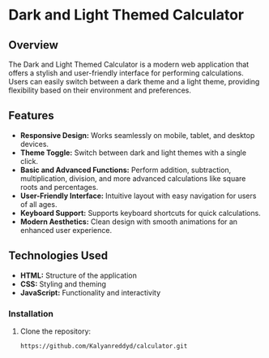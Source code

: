 # Dark and Light Themed Calculator

## Overview

The Dark and Light Themed Calculator is a modern web application that offers a stylish and user-friendly interface for performing calculations. Users can easily switch between a dark theme and a light theme, providing flexibility based on their environment and preferences.

## Features

- **Responsive Design:** Works seamlessly on mobile, tablet, and desktop devices.
- **Theme Toggle:** Switch between dark and light themes with a single click.
- **Basic and Advanced Functions:** Perform addition, subtraction, multiplication, division, and more advanced calculations like square roots and percentages.
- **User-Friendly Interface:** Intuitive layout with easy navigation for users of all ages.
- **Keyboard Support:** Supports keyboard shortcuts for quick calculations.
- **Modern Aesthetics:** Clean design with smooth animations for an enhanced user experience.

## Technologies Used

- **HTML:** Structure of the application
- **CSS:** Styling and theming
- **JavaScript:** Functionality and interactivity
  
### Installation

1. Clone the repository:
   ```bash
   https://github.com/Kalyanreddyd/calculator.git
   

